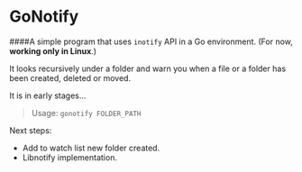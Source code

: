 
GoNotify
========

####A simple program that uses `inotify` API in a Go environment.
(For now, **working only in Linux**.)

It looks recursively under a folder and warn you when a file or a folder has been created, deleted or moved.

It is in early stages...

> Usage: `gonotify FOLDER_PATH`

Next steps:

- Add to watch list new folder created.
- Libnotify implementation.
